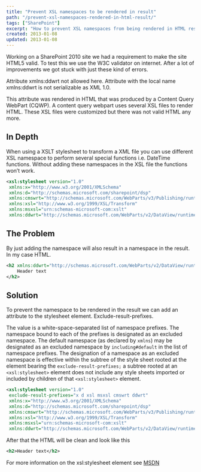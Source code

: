 ```yaml
---
title: "Prevent XSL namespaces to be rendered in result"
path: "/prevent-xsl-namespaces-rendered-in-html-result/"
tags: ["SharePoint"]
excerpt: "How to prevent XSL namespaces from being rendered in HTML result. This can simply be done as shown in this post."
created: 2013-01-08
updated: 2013-01-08
---
```


Working on a SharePoint 2010 site we had a requirement to make the site HTML5 valid. To test this we use the W3C validator on internet. After a lot of improvements we got stuck with just these kind of errors.

Attribute xmlns:ddwrt not allowed here.
Attribute with the local name xmlns:ddwrt is not serializable as XML 1.0.

This attribute was rendered in HTML that was produced by a Content Query WebPart (CQWP). A content query webpart uses several XSL files to render HTML. These XSL files were customized but there was not valid HTML any more.

## In Depth

When using a XSLT stylesheet to transform a XML file you can use different XSL namespace to perform several special functions i.e. DateTime functions. Without adding these namespaces in the XSL file the functions won’t work.

```xml
<xsl:stylesheet version="1.0" 
 xmlns:x="http://www.w3.org/2001/XMLSchema"
 xmlns:d="http://schemas.microsoft.com/sharepoint/dsp"
 xmlns:cmswrt="http://schemas.microsoft.com/WebParts/v3/Publishing/runtime"
 xmlns:xsl="http://www.w3.org/1999/XSL/Transform"
 xmlns:msxsl="urn:schemas-microsoft-com:xslt"
 xmlns:ddwrt="http://schemas.microsoft.com/WebParts/v2/DataView/runtime">
```

## The Problem

By just adding the namespace will also result in a namespace in the result. In my case HTML.

```xml
<h2 xmlns:ddwrt="http://schemas.microsoft.com/WebParts/v2/DataView/runtime">
    Header text
</h2>
```

## Solution
To prevent the namespace to be rendered in the result we can add an attribute to the stylesheet element. Exclude-result-prefixes.

The value is a white-space-separated list of namespace prefixes. The namespace bound to each of the prefixes is designated as an excluded namespace. The default namespace (as declared by `xmlns`) may be designated as an excluded namespace by `including#default` in the list of namespace prefixes. The designation of a namespace as an excluded namespace is effective within the subtree of the style sheet rooted at the element bearing the `exclude-result-prefixes;` a subtree rooted at an `<xsl:stylesheet>` element does not include any style sheets imported or included by children of that `<xsl:stylesheet>` element.

```xml
<xsl:stylesheet version="1.0" 
 exclude-result-prefixes="x d xsl msxsl cmswrt ddwrt"
 xmlns:x="http://www.w3.org/2001/XMLSchema"
 xmlns:d="http://schemas.microsoft.com/sharepoint/dsp"
 xmlns:cmswrt="http://schemas.microsoft.com/WebParts/v3/Publishing/runtime"
 xmlns:xsl="http://www.w3.org/1999/XSL/Transform"
 xmlns:msxsl="urn:schemas-microsoft-com:xslt"
 xmlns:ddwrt="http://schemas.microsoft.com/WebParts/v2/DataView/runtime">
 ```

After that the HTML will be clean and look like this

```xml
<h2>Header text</h2>
```

For more information on the xsl:stylesheet element see [MSDN](http://msdn.microsoft.com/en-us/library/ms256204.aspx)
